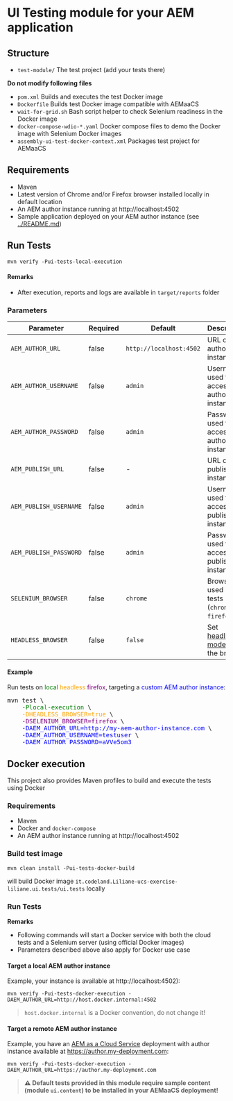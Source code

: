 # UI Testing module for your AEM application

## Structure

- `test-module/` The test project (add your tests there)

**Do not modify following files**

- `pom.xml` Builds and executes the test Docker image
- `Dockerfile` Builds test Docker image compatible with AEMaaCS
- `wait-for-grid.sh` Bash script helper to check Selenium readiness in the Docker image
- `docker-compose-wdio-*.yaml` Docker compose files to demo the Docker image with Selenium Docker images
- `assembly-ui-test-docker-context.xml` Packages test project for AEMaaCS

## Requirements

- Maven
- Latest version of Chrome and/or Firefox browser installed locally in default location
- An AEM author instance running at http://localhost:4502
- Sample application deployed on your AEM author instance (see [../README.md](../README.md))

## Run Tests

```
mvn verify -Pui-tests-local-execution
```

#### Remarks

- After execution, reports and logs are available in `target/reports` folder

### Parameters

| Parameter              | Required | Default                 | Description                                                                        |
| ---------------------- | -------- | ----------------------- | ---------------------------------------------------------------------------------- |
| `AEM_AUTHOR_URL`       | false    | `http://localhost:4502` | URL of the author instance                                                         |
| `AEM_AUTHOR_USERNAME`  | false    | `admin`                 | Username used to access the author instance                                        |
| `AEM_AUTHOR_PASSWORD`  | false    | `admin`                 | Password used to access the author instance                                        |
| `AEM_PUBLISH_URL`      | false    | -                       | URL of the publish instance                                                        |
| `AEM_PUBLISH_USERNAME` | false    | `admin`                 | Username used to access the publish instance                                       |
| `AEM_PUBLISH_PASSWORD` | false    | `admin`                 | Password used to access the publish instance                                       |
| `SELENIUM_BROWSER`     | false    | `chrome`                | Browser used in the tests (`chrome` **_or_** `firefox`)                            |
| `HEADLESS_BROWSER`     | false    | `false`                 | Set [headless mode](https://en.wikipedia.org/wiki/Headless_browser) of the browser |

#### Example

Run tests on <span style="color:green">local</span> <span style="color:orange">headless</span> <span style="color:purple">firefox</span>, targeting a <span style="color:blue">custom AEM author instance</span>:

<PRE>
mvn test \
    <span style="color:green">-Plocal-execution</span> \
    <span style="color:orange">-DHEADLESS_BROWSER=true</span> \
    <span style="color:purple">-DSELENIUM_BROWSER=firefox</span> \
    <span style="color:blue">-DAEM_AUTHOR_URL=http://my-aem-author-instance.com</span> \
    <span style="color:blue">-DAEM_AUTHOR_USERNAME=testuser</span> \
    <span style="color:blue">-DAEM_AUTHOR_PASSWORD=aVVe5om3</span>
</PRE>

## Docker execution

This project also provides Maven profiles to build and execute the tests using Docker

### Requirements

- Maven
- Docker and `docker-compose`
- An AEM author instance running at http://localhost:4502

### Build test image

```
mvn clean install -Pui-tests-docker-build
```

will build Docker image `it.codeland.Liliane-ucs-exercise-liliane.ui.tests/ui.tests` locally

### Run Tests

**Remarks**

- Following commands will start a Docker service with both the cloud tests and a Selenium server (using official Docker images)
- Parameters described above also apply for Docker use case

#### Target a local AEM author instance

Example, your instance is available at http://localhost:4502):

```
mvn verify -Pui-tests-docker-execution -DAEM_AUTHOR_URL=http://host.docker.internal:4502
```

> `host.docker.internal` is a Docker convention, do not change it!

#### Target a remote AEM author instance

Example, you have an [AEM as a Cloud Service](https://docs.adobe.com/content/help/en/experience-manager-cloud-service/overview/introduction.html) deployment with author instance available at https://author.my-deployment.com:

```
mvn verify -Pui-tests-docker-execution -DAEM_AUTHOR_URL=https://author.my-deployment.com
```

> **&#x26A0; Default tests provided in this module require sample content (module `ui.content`) to be installed in your AEMaaCS deployment!**
